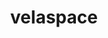 ---
title: velaspace
description: "@velaspacemusic"
image: /images/artists/velapfp.jpg
volumes: [3]
---